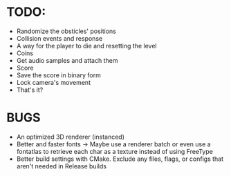 # TODO: 
- Randomize the obsticles' positions
- Collision events and response
- A way for the player to die and resetting the level 
- Coins 
- Get audio samples and attach them
- Score 
- Save the score in binary form  
- Lock camera's movement
- That's it?

# BUGS 
- An optimized 3D renderer (instanced)
- Better and faster fonts -> Maybe use a renderer batch or even use a fontatlas to retrieve each char as a texture instead of using FreeType
- Better build settings with CMake. Exclude any files, flags, or configs that aren't needed in Release builds
